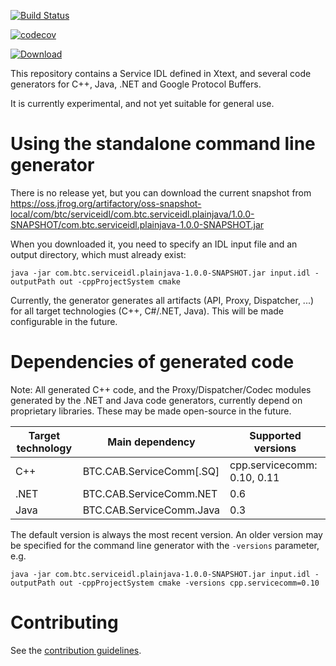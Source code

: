 [![Build Status](https://travis-ci.org/btc-ag/service-idl.svg?branch=master)](https://travis-ci.org/btc-ag/service-idl)

[![codecov](https://codecov.io/gh/btc-ag/service-idl/branch/master/graph/badge.svg)](https://codecov.io/gh/btc-ag/service-idl)

[![Download](https://api.bintray.com/packages/btc-ag/service-idl/service-idl/images/download.svg)](https://bintray.com/btc-ag/service-idl/service-idl/_latestVersion)

This repository contains a Service IDL defined in Xtext, and several code generators for C++, Java, .NET and Google Protocol Buffers.

It is currently experimental, and not yet suitable for general use.

Using the standalone command line generator
===========================================

There is no release yet, but you can download the current snapshot from https://oss.jfrog.org/artifactory/oss-snapshot-local/com/btc/serviceidl/com.btc.serviceidl.plainjava/1.0.0-SNAPSHOT/com.btc.serviceidl.plainjava-1.0.0-SNAPSHOT.jar

When you downloaded it, you need to specify an IDL input file and an output directory, which must already exist:
```
java -jar com.btc.serviceidl.plainjava-1.0.0-SNAPSHOT.jar input.idl -outputPath out -cppProjectSystem cmake
```

Currently, the generator generates all artifacts (API, Proxy, Dispatcher, ...) for all target technologies (C++, C#/.NET, Java). This will be made configurable in the future.

Dependencies of generated code
==============================

Note: All generated C++ code, and the Proxy/Dispatcher/Codec modules generated by the .NET and Java code generators, currently depend on proprietary libraries. These may be made open-source in the future.

| Target technology | Main dependency          | Supported versions |
| ----------------- | ---------------          | ------------------ |
| C++               | BTC.CAB.ServiceComm[.SQ] | cpp.servicecomm: 0.10, 0.11 |
| .NET              | BTC.CAB.ServiceComm.NET  | 0.6 |
| Java              | BTC.CAB.ServiceComm.Java | 0.3 |

The default version is always the most recent version. An older version may be specified for the command line generator with the `-versions` parameter, e.g.
```
java -jar com.btc.serviceidl.plainjava-1.0.0-SNAPSHOT.jar input.idl -outputPath out -cppProjectSystem cmake -versions cpp.servicecomm=0.10
```

Contributing
============

See the [contribution guidelines](CONTRIBUTING.md).
